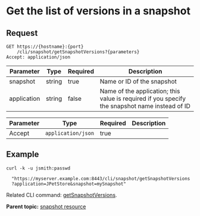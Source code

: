 # Get the list of versions in a snapshot

## Request

```
GET https://{hostname}:{port}
    /cli/snapshot/getSnapshotVersions?{parameters}
Accept: application/json

```

|Parameter|Type|Required|Description|
|---------|----|--------|-----------|
|snapshot|string|true|Name or ID of the snapshot|
|application|string|false|Name of the application; this value is required if you specify the snapshot name instead of ID|

|Parameter|Type|Required|Description|
|---------|----|--------|-----------|
|Accept|`application/json`|true| |

## Example

```
curl -k -u jsmith:passwd 
   
  "https://myserver.example.com:8443/cli/snapshot/getSnapshotVersions
  ?application=JPetStore&snapshot=mySnapshot"
```

Related CLI command: [getSnapshotVersions](udclient_getsnapshotversions.md).

**Parent topic:** [snapshot resource](../../com.ibm.udeploy.api.doc/topics/rest_cli_snapshot.md)

